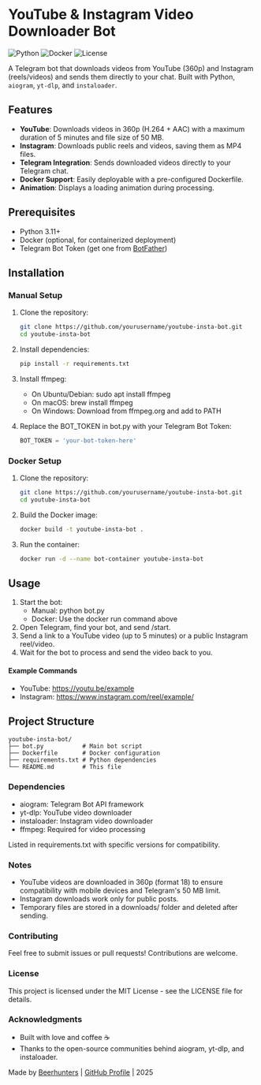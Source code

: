 # YouTube & Instagram Video Downloader Bot

![Python](https://img.shields.io/badge/Python-3.11-blue)
![Docker](https://img.shields.io/badge/Docker-supported-green)
![License](https://img.shields.io/badge/License-MIT-yellow)

A Telegram bot that downloads videos from YouTube (360p) and Instagram (reels/videos) and sends them directly to your chat. Built with Python, `aiogram`, `yt-dlp`, and `instaloader`.

## Features
- **YouTube**: Downloads videos in 360p (H.264 + AAC) with a maximum duration of 5 minutes and file size of 50 MB.
- **Instagram**: Downloads public reels and videos, saving them as MP4 files.
- **Telegram Integration**: Sends downloaded videos directly to your Telegram chat.
- **Docker Support**: Easily deployable with a pre-configured Dockerfile.
- **Animation**: Displays a loading animation during processing.

## Prerequisites
- Python 3.11+
- Docker (optional, for containerized deployment)
- Telegram Bot Token (get one from [BotFather](https://t.me/BotFather))

## Installation

### Manual Setup
1. Clone the repository:
   ```bash
   git clone https://github.com/yourusername/youtube-insta-bot.git
   cd youtube-insta-bot
2. Install dependencies:
    ```bash
    pip install -r requirements.txt
3. Install ffmpeg:
   - On Ubuntu/Debian: sudo apt install ffmpeg
   - On macOS: brew install ffmpeg
   - On Windows: Download from ffmpeg.org and add to PATH

4. Replace the BOT_TOKEN in bot.py with your Telegram Bot Token:
   ```python
   BOT_TOKEN = 'your-bot-token-here'
### Docker Setup
1. Clone the repository:
   ```bash
   git clone https://github.com/yourusername/youtube-insta-bot.git
   cd youtube-insta-bot
2. Build the Docker image:
   ```bash
   docker build -t youtube-insta-bot .
3. Run the container:
   ```bash
   docker run -d --name bot-container youtube-insta-bot
## Usage
1. Start the bot:
   - Manual: python bot.py
   - Docker: Use the docker run command above
2. Open Telegram, find your bot, and send /start.
3. Send a link to a YouTube video (up to 5 minutes) or a public Instagram reel/video.
4. Wait for the bot to process and send the video back to you.
#### Example Commands
   - YouTube: https://youtu.be/example
   - Instagram: https://www.instagram.com/reel/example/

## Project Structure
   ```text
   youtube-insta-bot/
   ├── bot.py           # Main bot script
   ├── Dockerfile       # Docker configuration
   ├── requirements.txt # Python dependencies
   └── README.md        # This file
   ```
   
### Dependencies
  - aiogram: Telegram Bot API framework
  - yt-dlp: YouTube video downloader
  - instaloader: Instagram video downloader
  - ffmpeg: Required for video processing
  
Listed in requirements.txt with specific versions for compatibility.

### Notes
  - YouTube videos are downloaded in 360p (format 18) to ensure compatibility with mobile devices and Telegram's 50 MB limit. 
  - Instagram downloads work only for public posts. 
  - Temporary files are stored in a downloads/ folder and deleted after sending.

### Contributing
Feel free to submit issues or pull requests! Contributions are welcome.

### License
This project is licensed under the MIT License - see the LICENSE file for details.

### Acknowledgments
  - Built with love and coffee ☕
  - Thanks to the open-source communities behind aiogram, yt-dlp, and instaloader. 

Made by [Beerhunters](https://t.me/beerhunters) | [GitHub Profile](https://github.com/beerhunters/) | 2025